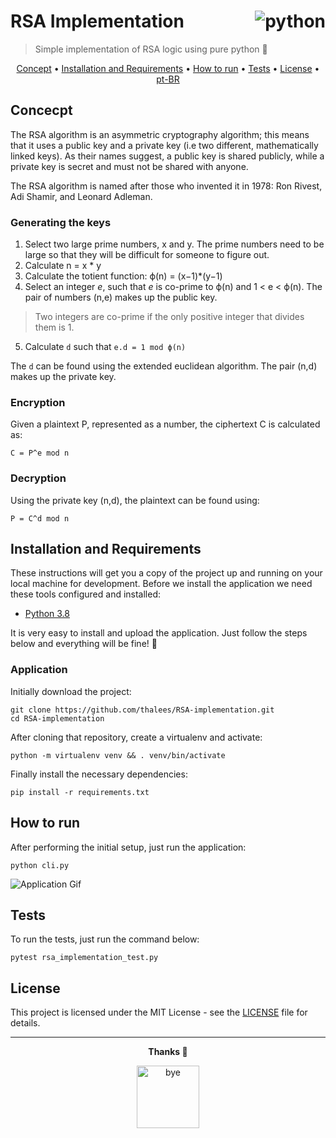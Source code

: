 # RSA Implementation <a align="right"><img align="right" src="https://img.shields.io/badge/python-3670A0?style=for-the-badge&logo=python&logoColor=ffdd54" alt="python"></a>


> Simple implementation of RSA logic using pure python 🔑

<p align="center">
  <a href="#concept">Concept</a> • 
  <a href="#installation-and-requirements">Installation and Requirements</a> • 
  <a href="#how-to-run">How to run</a> •  
  <a href="#tests">Tests</a> • 
  <a href="#license">License</a> • 
  <a href="README-PTBR.md">pt-BR</a>
</p>

## Concecpt

The RSA algorithm is an asymmetric cryptography algorithm; this means that it uses a public key and a private key (i.e two different, mathematically linked keys). As their names suggest, a public key is shared publicly, while a private key is secret and must not be shared with anyone.

The RSA algorithm is named after those who invented it in 1978: Ron Rivest, Adi Shamir, and Leonard Adleman.

### Generating the keys

1. Select two large prime numbers, x and y. The prime numbers need to be large so that they will be difficult for someone to figure out.
2. Calculate n = x * y
3. Calculate the totient function: ϕ(n) = (x−1)*(y−1)
4. Select an integer *e*, such that *e* is co-prime to ϕ(n) and 1 < e < ϕ(n). The pair of numbers (n,e) makes up the public key.
> Two integers are co-prime if the only positive integer that divides them is 1.

5. Calculate `d` such that `e.d = 1 mod ϕ(n)`

The `d` can be found using the extended euclidean algorithm. The pair (n,d) makes up the private key.

### Encryption
Given a plaintext P, represented as a number, the ciphertext C is calculated as:

`C = P^e mod n`

### Decryption
Using the private key (n,d), the plaintext can be found using:

`P = C^d mod n`

## Installation and Requirements

These instructions will get you a copy of the project up and running on your local machine for development. Before we install the application we need these tools configured and installed:

- [Python 3.8](https://www.python.org/downloads/)

It is very easy to install and upload the application. Just follow the steps below and everything will be fine! 🎉

### Application

Initially download the project:
```
git clone https://github.com/thalees/RSA-implementation.git
cd RSA-implementation
```

After cloning that repository, create a virtualenv and activate:
```
python -m virtualenv venv && . venv/bin/activate
```

Finally install the necessary dependencies:
```
pip install -r requirements.txt
```

## How to run

After performing the initial setup, just run the application:
```
python cli.py
```
![Application Gif](application.gif)
## Tests

To run the tests, just run the command below:
```
pytest rsa_implementation_test.py
```

## License

This project is licensed under the MIT License - see the [LICENSE](LICENSE) file for details.

---
<p align="center"><b>Thanks 🎉</b></p>
<p align="center">
  <img width="100" height="100" alt="bye" src="https://media.giphy.com/media/JO3FKwP5Fwx44uMfDI/giphy.gif">
</p>
